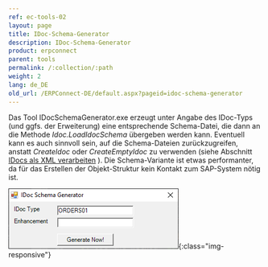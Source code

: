 ```yaml
---
ref: ec-tools-02
layout: page
title: IDoc-Schema-Generator
description: IDoc-Schema-Generator
product: erpconnect
parent: tools
permalink: /:collection/:path
weight: 2
lang: de_DE
old_url: /ERPConnect-DE/default.aspx?pageid=idoc-schema-generator
---
```


Das Tool IDocSchemaGenerator.exe erzeugt unter Angabe des IDoc-Typs (und ggfs. der Erweiterung) eine entsprechende Schema-Datei, die dann an die Methode *Idoc.LoadIdocSchema* übergeben werden kann. Eventuell kann es auch sinnvoll sein, auf die Schema-Dateien zurückzugreifen, anstatt *CreateIdoc* oder *CreateEmptyIdoc* zu verwenden (siehe Abschnitt [IDocs als XML verarbeiten](../idocs-senden-und-empfangen/idocs-als-xml-verarbeiten) ). Die Schema-Variante ist etwas performanter, da für das Erstellen der Objekt-Struktur kein Kontakt zum SAP-System nötig ist.

![Tools-002](/img/content/Tools-002.png){:class="img-responsive"}